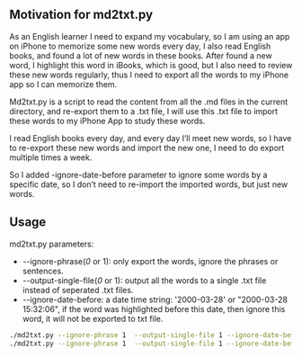 ## Motivation for md2txt.py

As an English learner I need to expand my vocabulary, so I am using an app on iPhone to memorize some new words every day, I also read English books, and found a lot of new words in these books.
After found a new word, I highlight this word in iBooks, which is good, but I also need to review these new words regularly, thus I need to export all the words to my iPhone app so I can memorize them.

Md2txt.py is a script to read the content from all the .md files in the current directory, and re-export them to a .txt file, I will use this .txt file to import these words to my iPhone App to study these words.

I read English books every day, and every day I’ll meet new words, so I have to re-export these new words and import the new one, I need to do export multiple times a week.

So I added -ignore-date-before parameter to ignore some words by a specific date, so I don’t need to re-import the imported words, but just new words.

## Usage
md2txt.py parameters:
* --ignore-phrase(*0* or 1): only export the words, ignore the phrases or sentences. 
* --output-single-file(*0* or 1): output all the words to a single .txt file instead of seperated .txt files.
* --ignore-date-before: a date time string: '2000-03-28' or "2000-03-28 15:32:06", if the word was highlighted before this date, then ignore this word, it will not be exported to txt file.

```bash
./md2txt.py --ignore-phrase 1  --output-single-file 1 --ignore-date-before 2000-03-28
./md2txt.py --ignore-phrase 1  --output-single-file 1 --ignore-date-before "2000-03-28 15:32:06"
```
